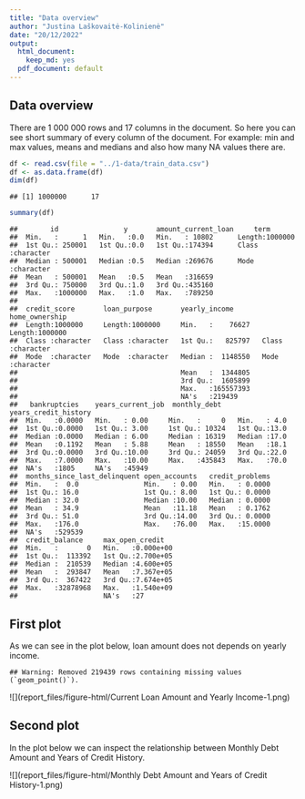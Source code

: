 ```yaml
---
title: "Data overview"
author: "Justina Laškovaitė-Kolinienė"
date: "20/12/2022"
output:
  html_document:
    keep_md: yes
  pdf_document: default
---
```






## Data overview

There are 1 000 000 rows and 17 columns in the document. So here you can see short summary of every column of the document. For example: min and max values, means and medians and also how many NA values there are. 


```r
df <- read.csv(file = "../1-data/train_data.csv")
df <- as.data.frame(df)
dim(df)
```

```
## [1] 1000000      17
```

```r
summary(df)
```

```
##        id                y       amount_current_loan     term          
##  Min.   :      1   Min.   :0.0   Min.   : 10802      Length:1000000    
##  1st Qu.: 250001   1st Qu.:0.0   1st Qu.:174394      Class :character  
##  Median : 500001   Median :0.5   Median :269676      Mode  :character  
##  Mean   : 500001   Mean   :0.5   Mean   :316659                        
##  3rd Qu.: 750000   3rd Qu.:1.0   3rd Qu.:435160                        
##  Max.   :1000000   Max.   :1.0   Max.   :789250                        
##                                                                        
##  credit_score       loan_purpose       yearly_income       home_ownership    
##  Length:1000000     Length:1000000     Min.   :    76627   Length:1000000    
##  Class :character   Class :character   1st Qu.:   825797   Class :character  
##  Mode  :character   Mode  :character   Median :  1148550   Mode  :character  
##                                        Mean   :  1344805                     
##                                        3rd Qu.:  1605899                     
##                                        Max.   :165557393                     
##                                        NA's   :219439                        
##   bankruptcies    years_current_job  monthly_debt    years_credit_history
##  Min.   :0.0000   Min.   : 0.00     Min.   :     0   Min.   : 4.0        
##  1st Qu.:0.0000   1st Qu.: 3.00     1st Qu.: 10324   1st Qu.:13.0        
##  Median :0.0000   Median : 6.00     Median : 16319   Median :17.0        
##  Mean   :0.1192   Mean   : 5.88     Mean   : 18550   Mean   :18.1        
##  3rd Qu.:0.0000   3rd Qu.:10.00     3rd Qu.: 24059   3rd Qu.:22.0        
##  Max.   :7.0000   Max.   :10.00     Max.   :435843   Max.   :70.0        
##  NA's   :1805     NA's   :45949                                          
##  months_since_last_delinquent open_accounts   credit_problems  
##  Min.   :  0.0                Min.   : 0.00   Min.   : 0.0000  
##  1st Qu.: 16.0                1st Qu.: 8.00   1st Qu.: 0.0000  
##  Median : 32.0                Median :10.00   Median : 0.0000  
##  Mean   : 34.9                Mean   :11.18   Mean   : 0.1762  
##  3rd Qu.: 51.0                3rd Qu.:14.00   3rd Qu.: 0.0000  
##  Max.   :176.0                Max.   :76.00   Max.   :15.0000  
##  NA's   :529539                                                
##  credit_balance     max_open_credit    
##  Min.   :       0   Min.   :0.000e+00  
##  1st Qu.:  113392   1st Qu.:2.700e+05  
##  Median :  210539   Median :4.600e+05  
##  Mean   :  293847   Mean   :7.367e+05  
##  3rd Qu.:  367422   3rd Qu.:7.674e+05  
##  Max.   :32878968   Max.   :1.540e+09  
##                     NA's   :27
```

## First plot

As we can see in the plot below, loan amount does not depends on yearly income. 


```
## Warning: Removed 219439 rows containing missing values (`geom_point()`).
```

![](report_files/figure-html/Current Loan Amount and Yearly Income-1.png)<!-- -->

## Second plot

In the plot below we can inspect the relationship between Monthly Debt Amount and Years of Credit History. 

![](report_files/figure-html/Monthly Debt Amount and Years of Credit History-1.png)<!-- -->
